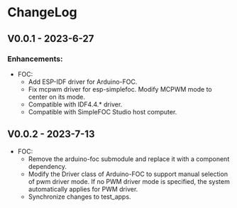 # ChangeLog

## V0.0.1 - 2023-6-27

### Enhancements:
* FOC:
    * Add ESP-IDF driver for Arduino-FOC.
    * Fix mcpwm driver for esp-simplefoc. Modify MCPWM mode to center on its mode.
    * Compatible with IDF4.4.* driver.
    * Compatible with SimpleFOC Studio host computer.

## V0.0.2 - 2023-7-13
* FOC:
    * Remove the arduino-foc submodule and replace it with a component dependency.
    * Modify the Driver class of Arduino-FOC to support manual selection of pwm driver mode. If no PWM driver mode is specified, the system automatically applies for PWM driver.
    * Synchronize changes to test_apps.